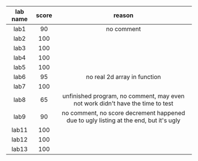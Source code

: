 | lab name | score | reason                                                                                 |
|:--------:|:-----:|:--------------------------------------------------------------------------------------:|
| lab1     |  90   | no comment                                                                             |
| lab2     | 100   |                                                                                        |
| lab3     | 100   |                                                                                        |
| lab4     | 100   |                                                                                        |
| lab5     | 100   |                                                                                        |
| lab6     |  95   | no real 2d array in function                                                           |
| lab7     | 100   |                                                                                        |
| lab8     |  65   | unfinished program, no comment, may even not work didn't have the time to test         |
| lab9     |  90   | no comment, no score decrement happened due to ugly listing at the end, but it's ugly  |
| lab11    | 100   |                                                                                        |
| lab12    | 100   |                                                                                        |
| lab13    | 100   |                                                                                        |
